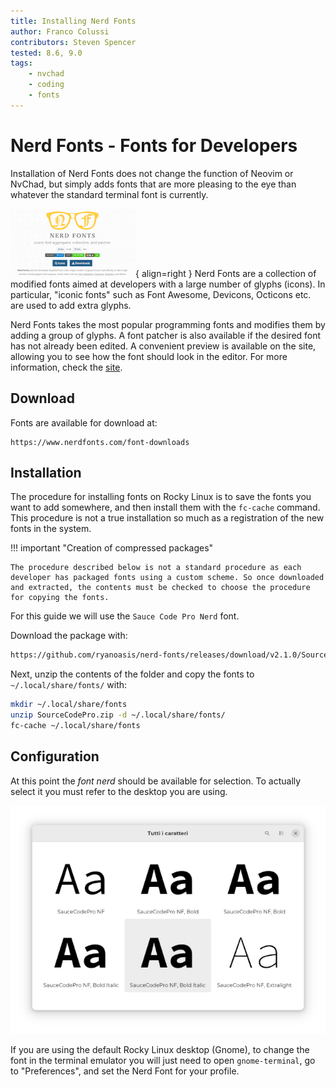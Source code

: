 ```yaml
---
title: Installing Nerd Fonts
author: Franco Colussi
contributors: Steven Spencer
tested: 8.6, 9.0
tags:
    - nvchad
    - coding
    - fonts
---
```


# Nerd Fonts - Fonts for Developers

Installation of Nerd Fonts does not change the function of Neovim or NvChad, but simply adds fonts that are more pleasing to the eye than whatever the standard terminal font is currently. 

![Nerd Fonts](images/nerd_fonts_site_small.png){ align=right } Nerd Fonts are a collection of modified fonts aimed at developers with a large number of glyphs (icons). In particular, "iconic fonts" such as Font Awesome, Devicons, Octicons etc. are used to add extra glyphs.

Nerd Fonts takes the most popular programming fonts and modifies them by adding a group of glyphs. A font patcher is also available if the desired font has not already been edited. A convenient preview is available on the site, allowing you to see how the font should look in the editor.  For more information, check the [site](https://www.nerdfonts.com/).

## Download

Fonts are available for download at:

```text
https://www.nerdfonts.com/font-downloads
```

## Installation

The procedure for installing fonts on Rocky Linux is to save the fonts you want to add somewhere, and then install them with the `fc-cache` command. This procedure is not a true installation so much as a registration of the new fonts in the system.

!!! important "Creation of compressed packages"

	The procedure described below is not a standard procedure as each developer has packaged fonts using a custom scheme. So once downloaded and extracted, the contents must be checked to choose the procedure for copying the fonts.

For this guide we will use the `Sauce Code Pro Nerd` font.

Download the package with:

```bash
https://github.com/ryanoasis/nerd-fonts/releases/download/v2.1.0/SourceCodePro.zip
```

Next, unzip the contents of the folder and copy the fonts to `~/.local/share/fonts/` with:

```bash
mkdir ~/.local/share/fonts
unzip SourceCodePro.zip -d ~/.local/share/fonts/
fc-cache ~/.local/share/fonts
```

## Configuration

At this point the _font nerd_ should be available for selection. To actually select it you must refer to the desktop you are using.

![Font Manager](images/font_nerd_view.png) 

If you are using the default Rocky Linux desktop (Gnome), to change the font in the terminal emulator you will just need to open `gnome-terminal`, go to "Preferences", and set the Nerd Font for your profile.

